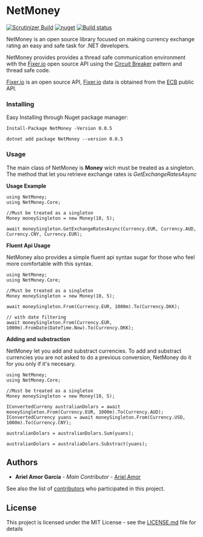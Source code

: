 # NetMoney

[![Scrutinizer Build](https://img.shields.io/scrutinizer/build/g/filp/whoops.svg)](https://www.nuget.org/packages/NetMoney/)
[![nuget](https://img.shields.io/badge/nuget-v0.0.7-orange.svg)](https://www.nuget.org/packages/NetMoney/)
[![Build status](https://ci.appveyor.com/api/projects/status/aftis2sh7g6thse9?svg=true)](https://ci.appveyor.com/project/Djangoum/netmoney)

NetMoney is an open source library focused on making currency exchange rating an easy and safe task for .NET developers. 

NetMoney provides provides a thread safe communication environment with the [Fixer.io](http://fixer.io/) open source API using the [Circuit Breaker](https://docs.microsoft.com/en-us/azure/architecture/patterns/circuit-breaker) pattern and thread safe code.

[Fixer.io](http://fixer.io/) is an open source API, [Fixer.io](http://fixer.io/) data is obtained from the [ECB](http://www.ecb.europa.eu/) public API.

### Installing

Easy Installing through Nuget package manager: 
```
Install-Package NetMoney -Version 0.0.5
```

```
dotnet add package NetMoney --version 0.0.5
```

### Usage

The main class of NetMoney is **Money** wich must be treated as a singleton. The method that let you retrieve exchange rates is *GetExchangeRatesAsync*  

**Usage Example**

```
using NetMoney;
using NetMoney.Core;

//Must be treated as a singleton
Money moneySingleton = new Money(10, 5);

await moneySingleton.GetExchangeRatesAsync(Currency.EUR, Currency.AUD, Currency.CNY, Currency.EUR);
```

**Fluent Api Usage**

NetMoney also provides a simple fluent api syntax sugar for those who feel more comfortable with this syntax.

```
using NetMoney;
using NetMoney.Core;

//Must be treated as a singleton
Money moneySingleton = new Money(10, 5);

await moneySingleton.From(Currency.EUR, 1000m).To(Currency.DKK);

// with date filtering
await moneySingleton.From(Currency.EUR, 1000m).FromDate(DateTime.Now).To(Currency.DKK);
```

**Adding and substraction**

NetMoney let you add and substract currencies. To add and substract currencies you are not asked to do a previous conversion, NetMoney do it for you only if it's necesary.

```
using NetMoney;
using NetMoney.Core;

//Must be treated as a singleton
Money moneySingleton = new Money(10, 5);

IConvertedCurreny australianDolars = await moneySingleton.From(Currency.EUR, 1000m).To(Currency.AUD);
IConvertedCurrency yuans = await moneySingleton.From(Currency.USD, 1000m).To(Currency.CNY);

australianDolars = australianDolars.Sum(yuans);

australianDolars = australiaDolars.Substract(yuans);
```

## Authors

* **Ariel Amor García** - *Main Contributor* - [Ariel Amor](https://github.com/Djangoum)

See also the list of [contributors](https://github.com/Djangoum/NetMoney/graphs/contributors) who participated in this project.

## License

This project is licensed under the MIT License - see the [LICENSE.md](https://github.com/Djangoum/NetMoney/blob/master/LICENSE) file for details